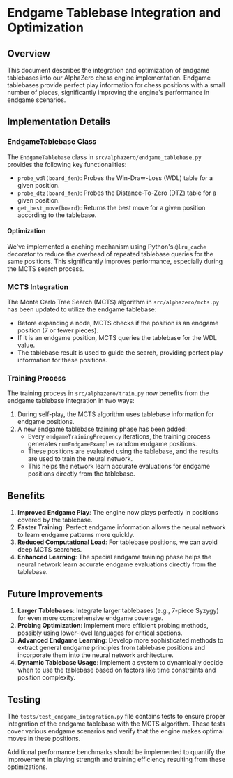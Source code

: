 
# Endgame Tablebase Integration and Optimization

## Overview

This document describes the integration and optimization of endgame tablebases into our AlphaZero chess engine implementation. Endgame tablebases provide perfect play information for chess positions with a small number of pieces, significantly improving the engine's performance in endgame scenarios.

## Implementation Details

### EndgameTablebase Class

The `EndgameTablebase` class in `src/alphazero/endgame_tablebase.py` provides the following key functionalities:

- `probe_wdl(board_fen)`: Probes the Win-Draw-Loss (WDL) table for a given position.
- `probe_dtz(board_fen)`: Probes the Distance-To-Zero (DTZ) table for a given position.
- `get_best_move(board)`: Returns the best move for a given position according to the tablebase.

#### Optimization

We've implemented a caching mechanism using Python's `@lru_cache` decorator to reduce the overhead of repeated tablebase queries for the same positions. This significantly improves performance, especially during the MCTS search process.

### MCTS Integration

The Monte Carlo Tree Search (MCTS) algorithm in `src/alphazero/mcts.py` has been updated to utilize the endgame tablebase:

- Before expanding a node, MCTS checks if the position is an endgame position (7 or fewer pieces).
- If it is an endgame position, MCTS queries the tablebase for the WDL value.
- The tablebase result is used to guide the search, providing perfect play information for these positions.

### Training Process

The training process in `src/alphazero/train.py` now benefits from the endgame tablebase integration in two ways:

1. During self-play, the MCTS algorithm uses tablebase information for endgame positions.
2. A new endgame tablebase training phase has been added:
   - Every `endgameTrainingFrequency` iterations, the training process generates `numEndgameExamples` random endgame positions.
   - These positions are evaluated using the tablebase, and the results are used to train the neural network.
   - This helps the network learn accurate evaluations for endgame positions directly from the tablebase.

## Benefits

1. **Improved Endgame Play**: The engine now plays perfectly in positions covered by the tablebase.
2. **Faster Training**: Perfect endgame information allows the neural network to learn endgame patterns more quickly.
3. **Reduced Computational Load**: For tablebase positions, we can avoid deep MCTS searches.
4. **Enhanced Learning**: The special endgame training phase helps the neural network learn accurate endgame evaluations directly from the tablebase.

## Future Improvements

1. **Larger Tablebases**: Integrate larger tablebases (e.g., 7-piece Syzygy) for even more comprehensive endgame coverage.
2. **Probing Optimization**: Implement more efficient probing methods, possibly using lower-level languages for critical sections.
3. **Advanced Endgame Learning**: Develop more sophisticated methods to extract general endgame principles from tablebase positions and incorporate them into the neural network architecture.
4. **Dynamic Tablebase Usage**: Implement a system to dynamically decide when to use the tablebase based on factors like time constraints and position complexity.

## Testing

The `tests/test_endgame_integration.py` file contains tests to ensure proper integration of the endgame tablebase with the MCTS algorithm. These tests cover various endgame scenarios and verify that the engine makes optimal moves in these positions.

Additional performance benchmarks should be implemented to quantify the improvement in playing strength and training efficiency resulting from these optimizations.
